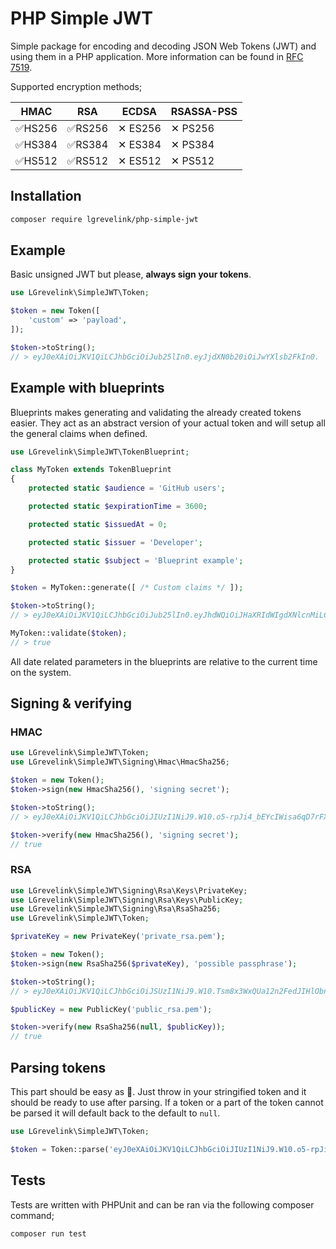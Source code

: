 # PHP Simple JWT

Simple package for encoding and decoding JSON Web Tokens (JWT) and using them in a PHP application. More information can be found in [RFC 7519](https://tools.ietf.org/html/rfc7519).

Supported encryption methods;

| HMAC    | RSA     | ECDSA   | RSASSA-PSS |
| ------- | ------- | ------- | ---------- |
| ✅HS256 | ✅RS256 | ✕ ES256 | ✕ PS256    |
| ✅HS384 | ✅RS384 | ✕ ES384 | ✕ PS384    |
| ✅HS512 | ✅RS512 | ✕ ES512 | ✕ PS512    |


## Installation

```bash
composer require lgrevelink/php-simple-jwt
```


## Example

Basic unsigned JWT but please, **always sign your tokens**.

```php
use LGrevelink\SimpleJWT\Token;

$token = new Token([
    'custom' => 'payload',
]);

$token->toString();
// > eyJ0eXAiOiJKV1QiLCJhbGciOiJub25lIn0.eyJjdXN0b20iOiJwYXlsb2FkIn0.
```


## Example with blueprints

Blueprints makes generating and validating the already created tokens easier. They act as an abstract version of your actual token and will setup all the general claims when defined.

```php
use LGrevelink\SimpleJWT\TokenBlueprint;

class MyToken extends TokenBlueprint
{
    protected static $audience = 'GitHub users';

    protected static $expirationTime = 3600;

    protected static $issuedAt = 0;

    protected static $issuer = 'Developer';

    protected static $subject = 'Blueprint example';
}

$token = MyToken::generate([ /* Custom claims */ ]);

$token->toString();
// > eyJ0eXAiOiJKV1QiLCJhbGciOiJub25lIn0.eyJhdWQiOiJHaXRIdWIgdXNlcnMiLCJleHAiOjE1NTk1NzkwNzgsImlhdCI6MTU1OTU3NTQ3OCwiaXNzIjoiRGV2ZWxvcGVyIiwic3ViIjoiQmx1ZXByaW50IGV4YW1wbGUifQ.

MyToken::validate($token);
// > true
```

All date related parameters in the blueprints are relative to the current time on the system.


## Signing & verifying

### HMAC

```php
use LGrevelink\SimpleJWT\Token;
use LGrevelink\SimpleJWT\Signing\Hmac\HmacSha256;

$token = new Token();
$token->sign(new HmacSha256(), 'signing secret');

$token->toString();
// > eyJ0eXAiOiJKV1QiLCJhbGciOiJIUzI1NiJ9.W10.o5-rpJi4_bEYcIWisa6qD7rFX6fk4Jh0FfNyOTmDbsI

$token->verify(new HmacSha256(), 'signing secret');
// true
```

### RSA

```php
use LGrevelink\SimpleJWT\Signing\Rsa\Keys\PrivateKey;
use LGrevelink\SimpleJWT\Signing\Rsa\Keys\PublicKey;
use LGrevelink\SimpleJWT\Signing\Rsa\RsaSha256;
use LGrevelink\SimpleJWT\Token;

$privateKey = new PrivateKey('private_rsa.pem');

$token = new Token();
$token->sign(new RsaSha256($privateKey), 'possible passphrase');

$token->toString();
// > eyJ0eXAiOiJKV1QiLCJhbGciOiJSUzI1NiJ9.W10.Tsm8x3WxQUa12n2FedJIHlObnLZBbPF_IczvcTAt25ZIaJlYOuka8S5GzdmJ6ZfD5UiHLTgbJG0pdpSwdnsKg44TyWj5Yl19qx6ddDKcfQxk7zaPTy6kDaCi5Hl6yC0WiXjgnvolD9Hp8fBYoYmcer-V0cFr50Ee9SfBuIejQPddlGvx7EfjZ0yIVNuxBD7Uzimio3VacomolpFAmJHPqLLSfrHKI9ITncyg9U_IpnwHcBUe3BBeHEUzeL8k9nvUKZof5vIAGsZ7o3xi0NbOMfYw5DhP8jCTgjKlqMfxlQVRI8cNPj852qfrf8CzYHvYuR_7uN1s8a_ooBfHjOxeYg

$publicKey = new PublicKey('public_rsa.pem');

$token->verify(new RsaSha256(null, $publicKey));
// true
```


## Parsing tokens

This part should be easy as  🍰. Just throw in your stringified token and it should be ready to use after parsing. If a token or a part of the token cannot be parsed it will default back to the default to `null`.

```php
use LGrevelink\SimpleJWT\Token;

$token = Token::parse('eyJ0eXAiOiJKV1QiLCJhbGciOiJIUzI1NiJ9.W10.o5-rpJi4_bEYcIWisa6qD7rFX6fk4Jh0FfNyOTmDbsI');
```


## Tests

Tests are written with PHPUnit and can be ran via the following composer command;

```bash
composer run test
```
